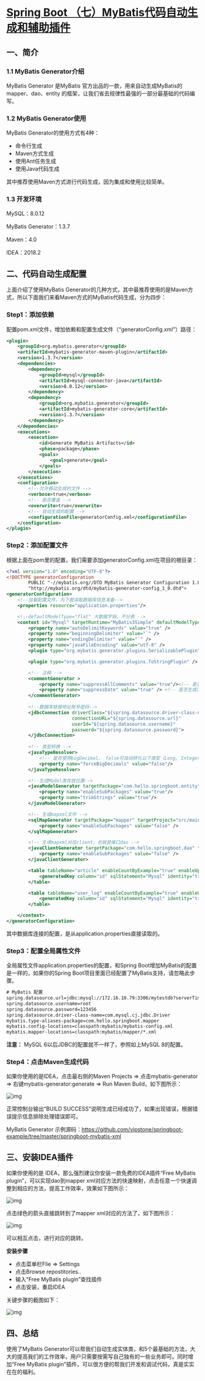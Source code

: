 # [Spring Boot （七）MyBatis代码自动生成和辅助插件](https://www.cnblogs.com/vipstone/p/9728244.html)

## 一、简介

### 1.1 MyBatis Generator介绍

MyBatis Generator 是MyBatis 官方出品的一款，用来自动生成MyBatis的 mapper、dao、entity 的框架，让我们省去规律性最强的一部分最基础的代码编写。

### 1.2 MyBatis Generator使用

MyBatis Generator的使用方式有4种：

- 命令行生成
- Maven方式生成
- 使用Ant任务生成
- 使用Java代码生成

其中推荐使用Maven方式进行代码生成，因为集成和使用比较简单。

### 1.3 开发环境

MySQL：8.0.12

MyBatis Generator：1.3.7

Maven：4.0

IDEA：2018.2

## 二、代码自动生成配置

上面介绍了使用MyBatis Generator的几种方式，其中最推荐使用的是Maven方式，所以下面我们来看Maven方式的MyBatis代码生成，分为四步：

### Step1：添加依赖

配置pom.xml文件，增加依赖和配置生成文件（“generatorConfig.xml”）路径：

```xml
<plugin>
    <groupId>org.mybatis.generator</groupId>
    <artifactId>mybatis-generator-maven-plugin</artifactId>
    <version>1.3.7</version>
    <dependencies>
        <dependency>
            <groupId>mysql</groupId>
            <artifactId>mysql-connector-java</artifactId>
            <version>8.0.12</version>
        </dependency>
        <dependency>
            <groupId>org.mybatis.generator</groupId>
            <artifactId>mybatis-generator-core</artifactId>
            <version>1.3.7</version>
        </dependency>
    </dependencies>
    <executions>
        <execution>
            <id>Generate MyBatis Artifacts</id>
            <phase>package</phase>
            <goals>
                <goal>generate</goal>
            </goals>
        </execution>
    </executions>
    <configuration>
        <!--允许移动生成的文件 -->
        <verbose>true</verbose>
        <!-- 是否覆盖 -->
        <overwrite>true</overwrite>
        <!-- 自动生成的配置 -->
        <configurationFile>generatorConfig.xml</configurationFile>
    </configuration>
</plugin>
```

### Step2：添加配置文件

根据上面在pom里的配置，我们需要添加generatorConfig.xml在项目的根目录：

```xml
<?xml version="1.0" encoding="UTF-8"?>
<!DOCTYPE generatorConfiguration
        PUBLIC "-//mybatis.org//DTD MyBatis Generator Configuration 1.0//EN"
        "http://mybatis.org/dtd/mybatis-generator-config_1_0.dtd">
<generatorConfiguration>
    <!--加载配置文件，为下面读取数据库信息准备-->
    <properties resource="application.properties"/>

    <!--defaultModelType="flat" 大数据字段，不分表 -->
    <context id="Mysql" targetRuntime="MyBatis3Simple" defaultModelType="flat">
        <property name="autoDelimitKeywords" value="true" />
        <property name="beginningDelimiter" value="`" />
        <property name="endingDelimiter" value="`" />
        <property name="javaFileEncoding" value="utf-8" />
        <plugin type="org.mybatis.generator.plugins.SerializablePlugin" />

        <plugin type="org.mybatis.generator.plugins.ToStringPlugin" />

        <!-- 注释 -->
        <commentGenerator >
            <property name="suppressAllComments" value="true"/><!-- 是否取消注释 -->
            <property name="suppressDate" value="true" /> <!-- 是否生成注释代时间戳-->
        </commentGenerator>
        
        <!--数据库链接地址账号密码-->
        <jdbcConnection driverClass="${spring.datasource.driver-class-name}"
                        connectionURL="${spring.datasource.url}"
                        userId="${spring.datasource.username}"
                        password="${spring.datasource.password}">
        </jdbcConnection>
        
        <!-- 类型转换 -->
        <javaTypeResolver>
            <!-- 是否使用bigDecimal， false可自动转化以下类型（Long, Integer, Short, etc.） -->
            <property name="forceBigDecimals" value="false"/>
        </javaTypeResolver>

        <!--生成Model类存放位置-->
        <javaModelGenerator targetPackage="com.hello.springboot.entity" targetProject="src/main/java">
            <property name="enableSubPackages" value="true"/>
            <property name="trimStrings" value="true"/>
        </javaModelGenerator>

        <!-- 生成mapxml文件 -->
        <sqlMapGenerator targetPackage="mapper" targetProject="src/main/resources/mybatis" >
            <property name="enableSubPackages" value="false" />
        </sqlMapGenerator>

        <!-- 生成mapxml对应client，也就是接口dao -->
        <javaClientGenerator targetPackage="com.hello.springboot.dao" targetProject="src/main/java" type="XMLMAPPER" >
            <property name="enableSubPackages" value="false" />
        </javaClientGenerator>

        <table tableName="article" enableCountByExample="true" enableUpdateByExample="true" enableDeleteByExample="true" enableSelectByExample="true" selectByExampleQueryId="true">
            <generatedKey column="id" sqlStatement="Mysql" identity="true" />
        </table>

        <table tableName="user_log" enableCountByExample="true" enableUpdateByExample="true" enableDeleteByExample="true" enableSelectByExample="true" selectByExampleQueryId="true">
            <generatedKey column="id" sqlStatement="Mysql" identity="true" />
        </table>

    </context>
</generatorConfiguration>
```

其中数据库连接的配置，是从application.properties直接读取的。

### Step3：配置全局属性文件

全局属性文件application.properties的配置，和Spring Boot增加MyBatis的配置是一样的，如果你的Spring Boot项目里面已经配置了MyBatis支持，请忽略此步骤。

```xml
# MyBatis 配置
spring.datasource.url=jdbc:mysql://172.16.10.79:3306/mytestdb?serverTimezone=UTC&useSSL=false&allowPublicKeyRetrieval=true
spring.datasource.username=root
spring.datasource.password=123456
spring.datasource.driver-class-name=com.mysql.cj.jdbc.Driver
mybatis.type-aliases-package=com.hello.springboot.mapper
mybatis.config-locations=classpath:mybatis/mybatis-config.xml
mybatis.mapper-locations=classpath:mybatis/mapper/*.xml
```

**注意：** MySQL 6以后JDBC的配置就不一样了，参照如上MySQL 8的配置。

### Step4：点击Maven生成代码

如果你使用的是IDEA，点击最右侧的Maven Projects => 点击mybatis-generator => 右键mybatis-generator:generate => Run Maven Build，如下图所示：

![img](http://icdn.apigo.cn/blog/mybatis-gen-runbuilder.png)

正常控制台输出“BUILD SUCCESS”说明生成已经成功了，如果出现错误，根据错误提示信息排除处理错误即可。

MyBatis Generator 示例源码：https://github.com/vipstone/springboot-example/tree/master/springboot-mybatis-xml

## 三、安装IDEA插件

如果你使用的是 IDEA，那么强烈建议你安装一款免费的IDEA插件“Free MyBatis plugin”，可以实现dao到mapper xml对应方法的快速映射，点击任意一个快速调整到相应的方法，提高工作效率，效果如下图所示：

![img](http://icdn.apigo.cn/blog/freemybatisplugs-2.png)

点击绿色的箭头直接跳转到了mapper xml对应的方法了，如下图所示：

![img](http://icdn.apigo.cn/blog/freemybatisplugs-3.png)

可以相互点击，进行对应的跳转。

**安装步骤**

- 点击菜单栏Flie => Settings
- 点击Browse repostitories..
- 输入“Free MyBatis plugin”查找插件
- 点击安装，重启IDEA

关键步骤的截图如下：

![img](http://icdn.apigo.cn/blog/freemybatisplugs-1.png?imageView2/0/w/700/h/500)

## 四、总结

使用了MyBatis Generator可以帮我们自动生成实体类，和5个最基础的方法，大大的提高我们的工作效率，用户只需要按需写自己独有的一些业务即可。同时增加“Free MyBatis plugin”插件，可以很方便的帮我们开发和调试代码，真是实实在在的福利。